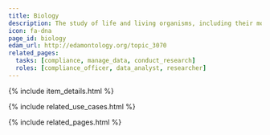```yaml
---
title: Biology
description: The study of life and living organisms, including their morphology, biochemistry, physiology, development, evolution, and so on.
icon: fa-dna
page_id: biology
edam_url: http://edamontology.org/topic_3070
related_pages:
  tasks: [compliance, manage_data, conduct_research]
  roles: [compliance_officer, data_analyst, researcher] 
---
```

{% include item_details.html %}

{% include related_use_cases.html %}

{% include related_pages.html %}
